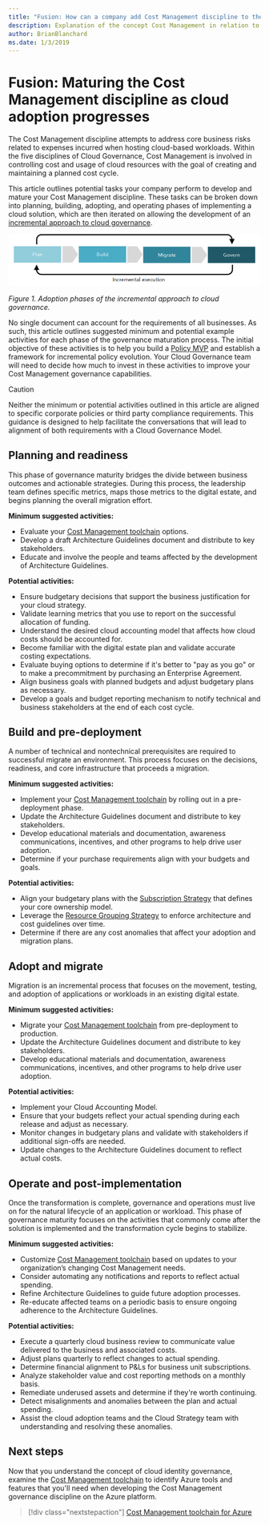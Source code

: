 ```yaml
---
title: "Fusion: How can a company add Cost Management discipline to their cloud governance execution?"
description: Explanation of the concept Cost Management in relation to cloud governance
author: BrianBlanchard
ms.date: 1/3/2019
---
```


# Fusion: Maturing the Cost Management discipline as cloud adoption progresses

The Cost Management discipline attempts to address core business risks related to expenses incurred when hosting cloud-based workloads. Within the five disciplines of Cloud Governance, Cost Management is involved in controlling cost and usage of cloud resources with the goal of creating and maintaining a planned cost cycle.

This article outlines potential tasks your company perform to develop and mature your Cost Management discipline. These tasks can be broken down into planning, building, adopting, and operating phases of implementing a cloud solution, which are then iterated on allowing the development of an [incremental approach to cloud governance](../journeys/overview.md#an-incremental-approach-to-cloud-governance).

![Four phases of adoption](../../_images/adoption-phases.png)

*Figure 1. Adoption phases of the incremental approach to cloud governance.*

No single document can account for the requirements of all businesses. As such, this article outlines suggested minimum and potential example activities for each phase of the governance maturation process. The initial objective of these activities is to help you build a [Policy MVP](../journeys/overview.md#incremental-cloud-governance-model) and establish a framework for incremental policy evolution. Your Cloud Governance team will need to decide how much to invest in these activities to improve your Cost Management governance capabilities.

> [!CAUTION]
> Neither the minimum or potential activities outlined in this article are aligned to specific corporate policies or third party compliance requirements. This guidance is designed to help facilitate the conversations that will lead to alignment of both requirements with a Cloud Governance Model.

## Planning and readiness

This phase of governance maturity bridges the divide between business outcomes and actionable strategies. During this process, the leadership team defines specific metrics, maps those metrics to the digital estate, and begins planning the overall migration effort.

**Minimum suggested activities:**

* Evaluate your [Cost Management toolchain](toolchain.md) options.
* Develop a draft Architecture Guidelines document and distribute to key stakeholders.
* Educate and involve the people and teams affected by the development of Architecture Guidelines.

**Potential activities:**

* Ensure budgetary decisions that support the business justification for your cloud strategy.
* Validate learning metrics that you use to report on the successful allocation of funding.
* Understand the desired cloud accounting model that affects how cloud costs should be accounted for.
* Become familiar with the digital estate plan and validate accurate costing expectations.
* Evaluate buying options to determine if it's better to "pay as you go" or to make a precommitment by purchasing an Enterprise Agreement.
* Align business goals with planned budgets and adjust budgetary plans as necessary.
* Develop a goals and budget reporting mechanism to notify technical and business stakeholders at the end of each cost cycle.

## Build and pre-deployment

A number of technical and nontechnical prerequisites are required to successful migrate an environment. This process focuses on the decisions, readiness, and core infrastructure that proceeds a migration.

**Minimum suggested activities:**

* Implement your [Cost Management toolchain](toolchain.md) by rolling out in a pre-deployment phase.
* Update the Architecture Guidelines document and distribute to key stakeholders.
* Develop educational materials and documentation, awareness communications, incentives, and other programs to help drive user adoption.
* Determine if your purchase requirements align with your budgets and goals.

**Potential activities:**

* Align your budgetary plans with the [Subscription Strategy](../../decision-guides/subscriptions/overview.md) that defines your core ownership model.
* Leverage the [Resource Grouping Strategy](../../decision-guides/resource-grouping/overview.md) to enforce architecture and cost guidelines over time.
* Determine if there are any cost anomalies that affect your adoption and migration plans.

## Adopt and migrate

Migration is an incremental process that focuses on the movement, testing, and adoption of applications or workloads in an existing digital estate.

**Minimum suggested activities:**

* Migrate your [Cost Management toolchain](toolchain.md) from pre-deployment to production.
* Update the Architecture Guidelines document and distribute to key stakeholders.
* Develop educational materials and documentation, awareness communications, incentives, and other programs to help drive user adoption.

**Potential activities:**

* Implement your Cloud Accounting Model.
* Ensure that your budgets reflect your actual spending during each release and adjust as necessary.
* Monitor changes in budgetary plans and validate with stakeholders if additional sign-offs are needed.
* Update changes to the Architecture Guidelines document to reflect actual costs.

## Operate and post-implementation

Once the transformation is complete, governance and operations must live on for the natural lifecycle of an application or workload. This phase of governance maturity focuses on the activities that commonly come after the solution is implemented and the transformation cycle begins to stabilize.

**Minimum suggested activities:**

* Customize [Cost Management toolchain](toolchain.md) based on updates to your organization’s changing Cost Management needs.
* Consider automating any notifications and reports to reflect actual spending.
* Refine Architecture Guidelines to guide future adoption processes.
* Re-educate affected teams on a periodic basis to ensure ongoing adherence to the Architecture Guidelines.

**Potential activities:**

* Execute a quarterly cloud business review to communicate value delivered to the business and associated costs.
* Adjust plans quarterly to reflect changes to actual spending.
* Determine financial alignment to P&Ls for business unit subscriptions.
* Analyze stakeholder value and cost reporting methods on a monthly basis.
* Remediate underused assets and determine if they're worth continuing.
* Detect misalignments and anomalies between the plan and actual spending.
* Assist the cloud adoption teams and the Cloud Strategy team with understanding and resolving these anomalies.

## Next steps

Now that you understand the concept of cloud identity governance, examine the [Cost Management toolchain](toolchain.md) to identify Azure tools and features that you'll need when developing the Cost Management governance discipline on the Azure platform.

> [!div class="nextstepaction"]
> [Cost Management toolchain for Azure](toolchain.md)